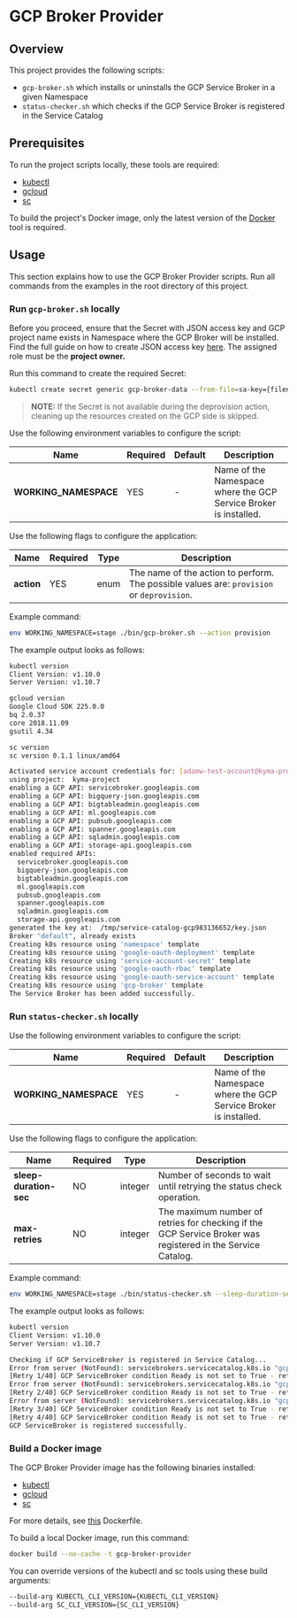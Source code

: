 # GCP Broker Provider

## Overview

This project provides the following scripts:
- `gcp-broker.sh` which installs or uninstalls the GCP Service Broker in a given Namespace
- `status-checker.sh` which checks if the GCP Service Broker is registered in the Service Catalog

## Prerequisites

To run the project scripts locally, these tools are required:
* [kubectl](https://kubernetes.io/docs/tasks/tools/install-kubectl/)
* [gcloud](https://cloud.google.com/sdk/)
* [sc](https://github.com/kyma-incubator/k8s-service-catalog)

To build the project's Docker image, only the latest version of the [Docker](https://www.docker.com/) tool is required.

## Usage

This section explains how to use the GCP Broker Provider scripts. Run all commands from the examples in the root directory of this project.

### Run `gcp-broker.sh` locally 

Before you proceed, ensure that the Secret with JSON access key and GCP project name exists in Namespace where the GCP Broker will be installed. 
Find the full guide on how to create JSON access key [here](https://cloud.google.com/video-intelligence/docs/common/auth#set_up_a_service_account). The assigned role must be the **project owner.** 

Run this command to create the required Secret:
```bash
kubectl create secret generic gcp-broker-data --from-file=sa-key={filename} --from-literal=project-name={project_name} --namespace {namespace}
```

> **NOTE:** If the Secret is not available during the deprovision action, cleaning up the resources created on the GCP side is skipped.

Use the following environment variables to configure the script:

| Name | Required | Default | Description |
|-----|---------|--------|------------|
| **WORKING_NAMESPACE** | YES | - | Name of the Namespace where the GCP Service Broker is installed. |


Use the following flags to configure the application:

| Name | Required |  Type | Description |
|-----|-----|--------|------------|
| **action** | YES | enum | The name of the action to perform. The possible values are: `provision` or `deprovision`. |

Example command:
```bash
env WORKING_NAMESPACE=stage ./bin/gcp-broker.sh --action provision
```

The example output looks as follows:
```bash
kubectl version
Client Version: v1.10.0
Server Version: v1.10.7

gcloud version
Google Cloud SDK 225.0.0
bq 2.0.37
core 2018.11.09
gsutil 4.34

sc version
sc version 0.1.1 linux/amd64

Activated service account credentials for: [adamw-test-account@kyma-project.iam.gserviceaccount.com]
using project:  kyma-project
enabling a GCP API: servicebroker.googleapis.com
enabling a GCP API: bigquery-json.googleapis.com
enabling a GCP API: bigtableadmin.googleapis.com
enabling a GCP API: ml.googleapis.com
enabling a GCP API: pubsub.googleapis.com
enabling a GCP API: spanner.googleapis.com
enabling a GCP API: sqladmin.googleapis.com
enabling a GCP API: storage-api.googleapis.com
enabled required APIs:
  servicebroker.googleapis.com
  bigquery-json.googleapis.com
  bigtableadmin.googleapis.com
  ml.googleapis.com
  pubsub.googleapis.com
  spanner.googleapis.com
  sqladmin.googleapis.com
  storage-api.googleapis.com
generated the key at:  /tmp/service-catalog-gcp983136652/key.json
Broker "default", already exists
Creating k8s resource using 'namespace' template
Creating k8s resource using 'google-oauth-deployment' template
Creating k8s resource using 'service-account-secret' template
Creating k8s resource using 'google-oauth-rbac' template
Creating k8s resource using 'google-oauth-service-account' template
Creating k8s resource using 'gcp-broker' template
The Service Broker has been added successfully.
````

### Run `status-checker.sh` locally

Use the following environment variables to configure the script:

| Name | Required | Default | Description |
|-----|---------|--------|------------|
| **WORKING_NAMESPACE** | YES | - | Name of the Namespace where the GCP Service Broker is installed. |


Use the following flags to configure the application:

| Name  | Required | Type | Description |
|-----|--------|--------|------------|
| **sleep-duration-sec** | NO | integer  | Number of seconds to wait until retrying the status check operation. |
| **max-retries** | NO | integer | The maximum number of retries for checking if the GCP Service Broker was registered in the Service Catalog. |

Example command:
```bash
env WORKING_NAMESPACE=stage ./bin/status-checker.sh --sleep-duration-sec 3 --max-retries 40
```

The example output looks as follows:
```bash
kubectl version
Client Version: v1.10.0
Server Version: v1.10.7

Checking if GCP ServiceBroker is registered in Service Catalog...
Error from server (NotFound): servicebrokers.servicecatalog.k8s.io "gcp-broker" not found
[Retry 1/40] GCP ServiceBroker condition Ready is not set to True - retry in 3s
Error from server (NotFound): servicebrokers.servicecatalog.k8s.io "gcp-broker" not found
[Retry 2/40] GCP ServiceBroker condition Ready is not set to True - retry in 3s
Error from server (NotFound): servicebrokers.servicecatalog.k8s.io "gcp-broker" not found
[Retry 3/40] GCP ServiceBroker condition Ready is not set to True - retry in 3s
[Retry 4/40] GCP ServiceBroker condition Ready is not set to True - retry in 3s
GCP ServiceBroker is registered successfully.
```
 
### Build a Docker image

The GCP Broker Provider image has the following binaries installed:

* [kubectl](https://kubernetes.io/docs/tasks/tools/install-kubectl/)
* [gcloud](https://cloud.google.com/sdk/)
* [sc](https://github.com/kyma-incubator/k8s-service-catalog)

For more details, see [this](Dockerfile) Dockerfile.

To build a local Docker image, run this command:
```bash
docker build --no-cache -t gcp-broker-provider
```

You can override versions of the kubectl and sc tools using these build arguments:
```bash
--build-arg KUBECTL_CLI_VERSION={KUBECTL_CLI_VERSION}
--build-arg SC_CLI_VERSION={SC_CLI_VERSION}
```
 
